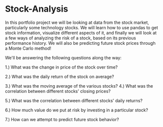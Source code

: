 # Stock-Analysis
In this portfolio project we will be looking at data from the stock market, particularly some technology stocks. We will learn how to use pandas to get stock information, 
visualize different aspects of it, and finally we will look at a few ways of analyzing the risk of a stock, based on its previous performance history. 
We will also be predicting future stock prices through a Monte Carlo method!

We'll be answering the following questions along the way:

1.) What was the change in price of the stock over time?

2.) What was the daily return of the stock on average?

3.) What was the moving average of the various stocks?
4.) What was the correlation between different stocks' closing prices?

5.) What was the correlation between different stocks' daily returns?

6.) How much value do we put at risk by investing in a particular stock?

7.) How can we attempt to predict future stock behavior?
